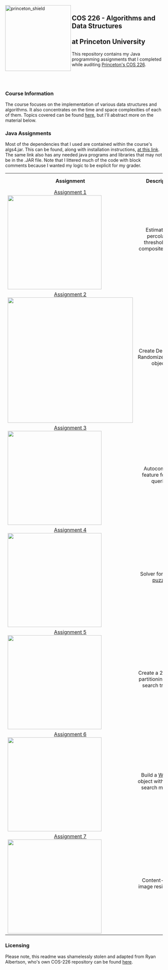  <img src="https://www.cs.princeton.edu/courses/archive/spring20/cos226/images/princeton-shield.gif" alt=princeton_shield align=left height=210 />  

 ## COS 226 - Algorithms and Data Structures<br></br>at Princeton University  
 
 This repository contains my Java programming assignments that I completed while auditing [Princeton's COS 226](https://www.cs.princeton.edu/courses/archive/spring20/cos226/syllabus.php).
 <br></br>
 <br></br>
 ### Course Information
 The course focuses on the implementation of various data structures and algorithms. It also concentrates on the time and space complexities of each of them.
 Topics covered can be found [here](https://www.cs.princeton.edu/courses/archive/spring20/cos226/lectures.php), but I'll abstract more on the material below.  
 
 ### Java Assignments
 Most of the dependencies that I used are contained within the course's algs4.jar. This can be found, along with installation instructions, [at this link](https://algs4.cs.princeton.edu/code). The same link also has any needed java programs and libraries that may not be in the .JAR file. Note that I littered much of the code with block comments because
 I wanted my logic to be explicit for my grader.
 
 <table style="width:100%">
  <tr>
    <th>Assignment</th>
    <th>Description</th>
    <th>Topics Learned</th>
  </tr>
  <tr>
    <td>
     <div align="center">
       <a href="https://github.com/ryanalbertson/COS226_Princeton_University/tree/master/Assignment1"> Assignment 1 </a>
     </div>
     <a href="https://www.cs.princeton.edu/courses/archive/spring20/cos226/assignments/percolation/specification.php">
       <img src="./Assignment1/src/resources/logo.png" width = 300>
     </a>
    </td>
    <td>
      <div align="center"> Estimate the percolation threshold of a composite system </div>
    </td>
    <td> 
      <div align="center"> quick-union, weighted quick-union, Monte Carlo method </div>
    </td>
  </tr>
  <tr>
    <td>
      <div align="center">
        <a href="https://github.com/ryanalbertson/COS226_Princeton_University/tree/master/Assignment2"> Assignment 2 </a>
      </div>
      <a href="https://www.cs.princeton.edu/courses/archive/spring20/cos226/assignments/queues/specification.php">
        <img src="./Assignment2/src/resources/logo.png" width = 400>
      </a>       
    </td>
    <td>
      <div align="center"> Create Deque and RandomizedQueue objects </div>
    </td>
    <td>
      <div align="center"> linked lists, stacks, queues, deques, Java iterators </div>
    </td>
  </tr>
   <tr>
    <td>
      <div align="center">
        <a href="https://github.com/ryanalbertson/COS226_Princeton_University/tree/master/Assignment3"> Assignment 3 </a>
      </div>
      <a href="https://www.cs.princeton.edu/courses/archive/spring20/cos226/assignments/autocomplete/specification.php">
        <img src="./Assignment3/src/resources/logo.png" width = 300>
      </a>       
    </td>
    <td>
      <div align="center"> Autocomplete feature for user queries </div>
    </td>
    <td>
      <div align="center"> selection sort, insertion sort, binary search, mergesort, quicksort, Java comparators </div>
    </td>
  </tr>
   <tr>
    <td>
      <div align="center">
        <a href="https://github.com/ryanalbertson/COS226_Princeton_University/tree/master/Assignment4"> Assignment 4 </a>
      </div>
      <a href="https://www.cs.princeton.edu/courses/archive/spring20/cos226/assignments/8puzzle/specification.php">
        <img src="./Assignment4/src/resources/logo.png" width = 300>
      </a>       
    </td>
    <td>
      <div align="center"> Solver for any <a href="https://en.wikipedia.org/wiki/15_puzzle"> k-puzzle </a> </div>
    </td>
    <td>
     <div align="center"> A* search, priority queues/heaps, heapsort </div>
    </td>
  </tr>
   <tr>
    <td>
      <div align="center">
        <a href="https://github.com/ryanalbertson/COS226_Princeton_University/tree/master/Assignment5"> Assignment 5 </a>
      </div>
      <a href="https://www.cs.princeton.edu/courses/archive/spring20/cos226/assignments/kdtree/specification.php">
        <img src="./Assignment5/src/resources/logo.png" width = 300>
      </a>       
    </td>
    <td>
      <div align="center"> Create a 2D space partitioning binary search tree API </div>
    </td>
    <td>
      <div align="center"> binary search trees, 2-3 trees, red-black trees, B-trees, kd-trees </div>
    </td>
  </tr>
   <tr>
    <td>
      <div align="center">
        <a href="https://github.com/ryanalbertson/COS226_Princeton_University/tree/master/Assignment6"> Assignment 6 </a>
      </div>
      <a href="https://www.cs.princeton.edu/courses/archive/spring20/cos226/assignments/wordnet/specification.php">
        <img src="./Assignment6/src/resources/logo.png" width = 300>
      </a>       
    </td>
    <td>
      <div align="center"> Build a <a href="https://wordnet.princeton.edu"> WordNet </a> object with built-in search methods </div>
    </td>
    <td>
      <div align="center"> hash tables, depth-first search, breadth-first search, topological sort, minimum spanning trees, Kruskal's algorithm, Prim's algorithm </div>
    </td>
  </tr>
   <tr>
    <td>
      <div align="center">
        <a href="https://github.com/ryanalbertson/COS226_Princeton_University/tree/master/Assignment7"> Assignment 7 </a>
      </div>
      <a href="https://www.cs.princeton.edu/courses/archive/spring20/cos226/assignments/seam/specification.php">
        <img src="./Assignment7/src/resources/logo.png" width = 300>
      </a>       
    </td>
    <td>
      <div align="center"> Content-aware image resizing API </div>
    </td>
    <td>
      <div align="center"> Bellman-Ford algorithm, Dijkstra's algorithm, Ford-Fulkerson algorithm, MinCuts, MaxFlows </div>
    </td>
  </tr>
</table>

### Licensing

Please note, this readme was shamelessly stolen and adapted from Ryan Albertson, who's own COS-226 repository can be found [here](https://github.com/RyanAlbertson/COS226_Princeton_University).
